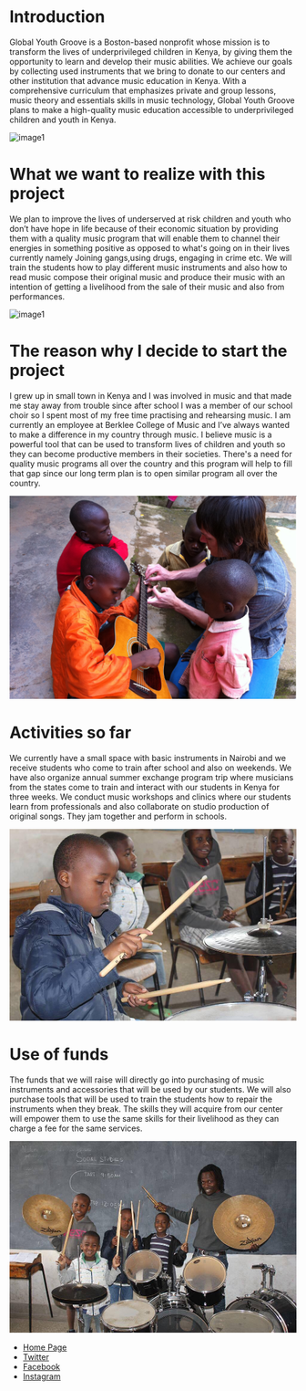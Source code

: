 # Introduction

Global Youth Groove is a Boston-based nonprofit whose mission is to transform the lives of underprivileged children in Kenya, by giving them the opportunity to learn and develop their music abilities. We achieve our goals by collecting used instruments that we bring to donate to our centers and other institution that advance music education in Kenya. 
With a comprehensive curriculum that emphasizes private and group lessons, music theory and essentials skills in music technology, Global Youth Groove plans to make a high-quality music education accessible to underprivileged children and youth in Kenya.

![image1](/data/projects/03_gyg/1.png)

# What we want to realize with this project

We plan to improve the lives of underserved at risk children and youth who don’t have hope in life because of their economic situation by providing them with a quality music program that will enable them to channel their energies in something positive as opposed to what's going on in their lives currently namely Joining gangs,using drugs, engaging in crime etc. We will train the students how to play different music instruments and also how to read music compose their original music and produce their music with an intention of getting a livelihood from the sale of their music and also from performances.

![image1](/data/projects/03_gyg/2.png)

# The reason why I decide to start the project

I grew up in small town in Kenya and I was involved in music and that made me stay away from trouble since after school I was a member of our school choir so I spent most of my free time practising and rehearsing music. I am currently an employee at Berklee College of Music and I’ve always wanted to make a difference in my country through music. I believe music is a powerful tool that can be used to transform lives of children and youth so they can become productive members in their societies. There's a need for quality music programs all over the country and this program will help to fill that gap since our long term plan is to open similar program all over the country.

![image1](/data/projects/03_gyg/3.png)

# Activities so far

We currently have a small space with basic instruments in Nairobi and we receive students who come to train after school and also on weekends. We have also organize annual summer exchange program trip where musicians from the states come to train and interact with our students in Kenya for three weeks. We conduct music workshops and clinics where our students learn from professionals and also collaborate on studio production of original songs. They jam together and perform in schools.

![image1](/data/projects/03_gyg/4.jpg)

# Use of funds

The funds that we will raise will directly go into purchasing of music instruments and accessories that will be used by our students. We will also purchase tools that will be used to train the students how to repair the instruments when they break. The skills they will acquire from our center will empower them to use the same skills for their livelihood as they can charge a fee for the same services.

![image1](/data/projects/03_gyg/5.jpg)

- <a href="http://www.globalyouthgroove.org" target="blank">Home Page</a>
- <a href="https://twitter.com/search?q=globalyouthgroove&src=typd&lang=en" target="blank">Twitter</a>
- <a href="https://www.facebook.com/globalyouthgroove" target="blank">Facebook</a>
- <a href="https://www.instagram.com/globalyouthgroove/" target="blank">Instagram</a>
